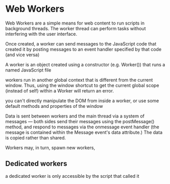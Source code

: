# Web Workers

Web Workers are a simple means for web content to run scripts in background threads. The worker thread can perform tasks without interfering with the user interface.

Once created, a worker can send messages to the JavaScript code that created it by posting messages to an event handler specified by that code (and vice versa)

A worker is an object created using a constructor (e.g. Worker()) that runs a named JavaScript file

workers run in another global context that is different from the current window. Thus, using the window shortcut to get the current global scope (instead of self) within a Worker will return an error.

you can't directly manipulate the DOM from inside a worker, or use some default methods and properties of the window

Data is sent between workers and the main thread via a system of messages — both sides send their messages using the postMessage() method, and respond to messages via the onmessage event handler (the message is contained within the Message event's data attribute.) The data is copied rather than shared.

Workers may, in turn, spawn new workers,


## Dedicated workers

a dedicated worker is only accessible by the script that called it